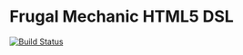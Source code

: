 Frugal Mechanic HTML5 DSL
=========================

[![Build Status](https://travis-ci.org/frugalmechanic/fm-html.svg?branch=master)](https://travis-ci.org/frugalmechanic/fm-html)


